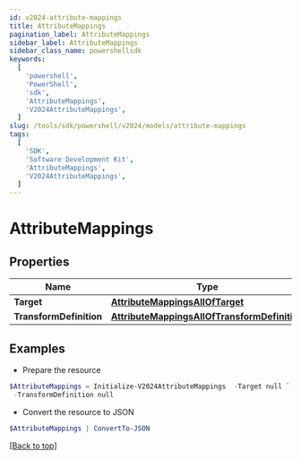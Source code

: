 ```yaml
---
id: v2024-attribute-mappings
title: AttributeMappings
pagination_label: AttributeMappings
sidebar_label: AttributeMappings
sidebar_class_name: powershellsdk
keywords:
  [
    'powershell',
    'PowerShell',
    'sdk',
    'AttributeMappings',
    'V2024AttributeMappings',
  ]
slug: /tools/sdk/powershell/v2024/models/attribute-mappings
tags:
  [
    'SDK',
    'Software Development Kit',
    'AttributeMappings',
    'V2024AttributeMappings',
  ]
---
```


# AttributeMappings

## Properties

| Name | Type | Description | Notes |
| --- | --- | --- | --- |
| **Target** | [**AttributeMappingsAllOfTarget**](attribute-mappings-all-of-target) |  | [optional] |
| **TransformDefinition** | [**AttributeMappingsAllOfTransformDefinition**](attribute-mappings-all-of-transform-definition) |  | [optional] |

## Examples

- Prepare the resource

```powershell
$AttributeMappings = Initialize-V2024AttributeMappings  -Target null `
 -TransformDefinition null
```

- Convert the resource to JSON

```powershell
$AttributeMappings | ConvertTo-JSON
```

[[Back to top]](#)
